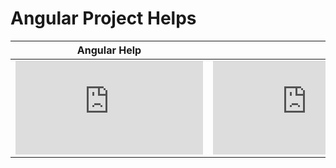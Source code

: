 # Angular Project Helps

|Angular Help||||||
|--|--|--|--|--|--|
|![Dates](https://github.com/mizanurrhman/angularHelps/blob/main/OHelp/DateCalculation.md "Work With Dates, Difference Between 2 days,date from past/future,show in  specific format")|![Dropdown List](https://github.com/mizanurrhman/angularHelps/blob/main/OHelp/populateDropdown.md "Propulate Dropdown Data From DB")|![Ternary Operator](https://github.com/mizanurrhman/angularHelps/blob/main/OHelp/ternaryOperator.md "If else in Single Line different case")|![Alert Message](https://github.com/mizanurrhman/angularHelps/blob/main/OHelp/showAlertMessageFromDB.md "Showing Alert Message(Toaster) from DB")|![Ng-If-Style Fill DDL](https://github.com/mizanurrhman/angularHelps/blob/main/OHelp/backgroundFill.md "*ngStyle *ngIf, Dropdown eventChange & fill Background with text")|![Cannot Get!?](https://github.com/mizanurrhman/angularHelps/blob/main/OHelp/CannotGet.md "After Run Angular Project show can not get then follow this") 

